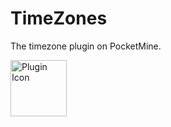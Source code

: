 # TimeZones
The timezone plugin on PocketMine.  

<img src="http://fustarbuffet.com/redstonecarrotpe/unnamed.jpg" alt="Plugin Icon" style="width:90px;height:90px">
